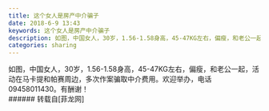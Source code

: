 ```yaml
---
title: 这个女人是房产中介骗子
date: 2018-6-9 13:43
keywords: 这个女人是房产中介骗子
description: 如图，中国女人，30岁，1.56-1.58身高，45-47KG左右，偏瘦，和老公一起，活动在马卡提和帕赛周边，多次作案骗取中介费用。欢迎举办，电话09458011430。有酬谢！
categories: sharing
---
```

<td class="t_f" id="postmessage_1404616">如图，中国女人，30岁，1.56-1.58身高，45-47KG左右，偏瘦，和老公一起，活动在马卡提和帕赛周边，多次作案骗取中介费用。欢迎举办，电话09458011430。有酬谢！<br/>
</td>
###### 转载自[菲龙网]